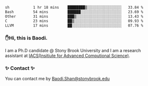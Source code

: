 <!--START_SECTION:waka-->

```txt
sh           1 hr 18 mins    ████████▒░░░░░░░░░░░░░░░░   33.84 %
Bash         54 mins         ██████░░░░░░░░░░░░░░░░░░░   23.69 %
Other        31 mins         ███▒░░░░░░░░░░░░░░░░░░░░░   13.43 %
C            23 mins         ██▒░░░░░░░░░░░░░░░░░░░░░░   09.93 %
LLVM         17 mins         ██░░░░░░░░░░░░░░░░░░░░░░░   07.76 %
```

<!--END_SECTION:waka-->

### ✋Hi, this is Baodi. 

I am a Ph.D candidate @ Stony Brook University and I am a research assistant at [IACS(Insitiute for Advanced Computional Science)](https://iacs.stonybrook.edu/).

### ✨ Contact ✨

You can contact me by [Baodi.Shan@stonybrook.edu](mailto:Baodi.Shan@stonybrook.edu)





<!--
[![Anurag's GitHub stats](https://github-readme-stats.vercel.app/api?username=lwshanbd&theme=jolly&show_icons=true&count_private=true&include_all_commits=true)](https://github.com/anuraghazra/github-readme-stats)
**lwshanbd/lwshanbd** is a ✨ _special_ ✨ repository because its `README.md` (this file) appears on your GitHub profile.

Here are some ideas to get you started:

- 🔭 I’m currently working on ...
- 🌱 I’m currently learning ...
- 👯 I’m looking to collaborate on ...
- 🤔 I’m looking for help with ...
- 💬 Ask me about ...
- 📫 How to reach me: ...
- 😄 Pronouns: ...
- ⚡ Fun fact: ...
-->

